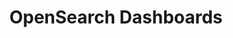 ---
role: ui
title: OpenSearch Dashboards
artifact_id: opensearch-dashboards
architecture: x64
platform: linux
type: rpm
artifact_url: https://artifacts.opensearch.org/releases/bundle/opensearch-dashboards/2.15.0/opensearch-dashboards-2.15.0-linux-x64.rpm
version: 2.15.0
category: opensearch-dashboards
slug: opensearch-dashboards-2.15.0-linux-x64-rpm
signature: https://artifacts.opensearch.org/releases/bundle/opensearch-dashboards/2.15.0/opensearch-dashboards-2.15.0-linux-x64.rpm.sig
guide: https://opensearch.org/docs/latest/opensearch/install/rpm
---